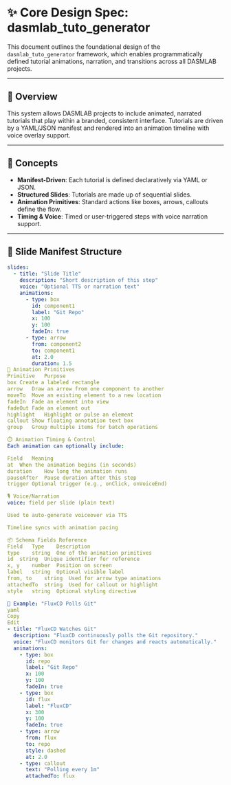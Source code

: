 # ✨ Core Design Spec: dasmlab_tuto_generator

This document outlines the foundational design of the `dasmlab_tuto_generator` framework, which enables programmatically defined tutorial animations, narration, and transitions across all DASMLAB projects.

---

## 🧱 Overview

This system allows DASMLAB projects to include animated, narrated tutorials that play within a branded, consistent interface. Tutorials are driven by a YAML/JSON manifest and rendered into an animation timeline with voice overlay support.

---

## 🧠 Concepts

- **Manifest-Driven**: Each tutorial is defined declaratively via YAML or JSON.
- **Structured Slides**: Tutorials are made up of sequential slides.
- **Animation Primitives**: Standard actions like boxes, arrows, callouts define the flow.
- **Timing & Voice**: Timed or user-triggered steps with voice narration support.

---

## 📐 Slide Manifest Structure

```yaml
slides:
  - title: "Slide Title"
    description: "Short description of this step"
    voice: "Optional TTS or narration text"
    animations:
      - type: box
        id: component1
        label: "Git Repo"
        x: 100
        y: 100
        fadeIn: true
      - type: arrow
        from: component2
        to: component1
        at: 2.0
        duration: 1.5
🧩 Animation Primitives
Primitive	Purpose
box	Create a labeled rectangle
arrow	Draw an arrow from one component to another
moveTo	Move an existing element to a new location
fadeIn	Fade an element into view
fadeOut	Fade an element out
highlight	Highlight or pulse an element
callout	Show floating annotation text box
group	Group multiple items for batch operations

⏱️ Animation Timing & Control
Each animation can optionally include:

Field	Meaning
at	When the animation begins (in seconds)
duration	How long the animation runs
pauseAfter	Pause duration after this step
trigger	Optional trigger (e.g., onClick, onVoiceEnd)

🎙️ Voice/Narration
voice: field per slide (plain text)

Used to auto-generate voiceover via TTS

Timeline syncs with animation pacing

📦 Schema Fields Reference
Field	Type	Description
type	string	One of the animation primitives
id	string	Unique identifier for reference
x, y	number	Position on screen
label	string	Optional visible label
from, to	string	Used for arrow type animations
attachedTo	string	Used for callout or highlight
style	string	Optional styling directive

🔖 Example: "FluxCD Polls Git"
yaml
Copy
Edit
- title: "FluxCD Watches Git"
  description: "FluxCD continuously polls the Git repository."
  voice: "FluxCD monitors Git for changes and reacts automatically."
  animations:
    - type: box
      id: repo
      label: "Git Repo"
      x: 100
      y: 100
      fadeIn: true
    - type: box
      id: flux
      label: "FluxCD"
      x: 300
      y: 100
      fadeIn: true
    - type: arrow
      from: flux
      to: repo
      style: dashed
      at: 2.0
    - type: callout
      text: "Polling every 1m"
      attachedTo: flux

